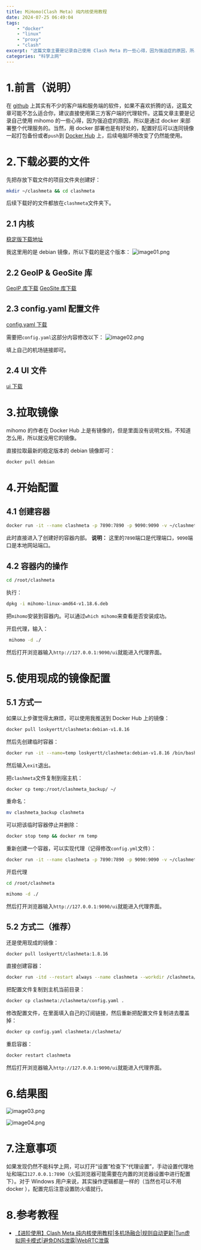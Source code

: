 ```yaml
---
title: MiHomo(Clash Meta) 纯内核使用教程
date: 2024-07-25 06:49:04
tags:
    - "docker"
    - "linux"
    - "proxy"
    - "clash"
excerpt: "这篇文章主要是记录自己使用 Clash Meta 的一些心得，因为强迫症的原因，所以是通过 docker 来部署整个代理服务的。"
categories: "科学上网"
---
```



# 1.前言（说明）

在 [github](https://github.com/) 上其实有不少的客户端和服务端的软件，如果不喜欢折腾的话，这篇文章可能不怎么适合你，建议直接使用第三方客户端的代理软件。这篇文章主要是记录自己使用 mihomo 的一些心得，因为强迫症的原因，所以是通过 docker 来部署整个代理服务的。当然，用 docker 部署也是有好处的，配置好后可以连同镜像一起打包备份或者`push`到 [Docker Hub](https://hub.docker.com/) 上，后续电脑环境改变了仍然能使用。

# 2.下载必要的文件

先把存放下载文件的项目文件夹创建好：
```bash
mkdir ~/clashmeta && cd clashmeta
```
后续下载好的文件都放在`clashmeta`文件夹下。

## 2.1 内核

[稳定版下载地址](https://github.com/MetaCubeX/mihomo/releases)

我这里用的是 debian 镜像，所以下载的是这个版本：
![image01.png](https://s2.loli.net/2024/07/25/n5DSvEiMquTJ7fC.png)

## 2.2 GeoIP & GeoSite 库

[GeoIP 库下载](https://gcore.jsdelivr.net/gh/MetaCubeX/meta-rules-dat@release/geoip.dat)
[GeoSite 库下载](https://gcore.jsdelivr.net/gh/MetaCubeX/meta-rules-dat@release/geosite.dat)

## 2.3 config.yaml 配置文件

[config.yaml 下载](https://github.com/loskyertt/clash_meta/blob/master/config.yaml)

需要把`config.yaml`这部分内容修改以下：
![image02.png](https://s2.loli.net/2024/07/25/uwHzqYafTrVlxE2.png)

填上自己的机场链接即可。

## 2.4 UI 文件

[ui 下载](https://github.com/loskyertt/clash_meta/blob/master/ui.tgz)

# 3.拉取镜像

mihomo 的作者在 Docker Hub 上是有镜像的，但是里面没有说明文档，不知道怎么用，所以就没用它的镜像。

直接拉取最新的稳定版本的 debian 镜像即可：
```bash
docker pull debian
```

# 4.开始配置

## 4.1 创建容器
```bash
docker run -it --name clashmeta -p 7890:7890 -p 9090:9090 -v ~/clashmeta:/root/clashmeta debian:latest /bin/bash
```
此时直接进入了创建好的容器内部。
**说明：** 这里的`7890`端口是代理端口，`9090`端口是本地网站端口。

## 4.2 容器内的操作

```bash
cd /root/clashmeta
```

执行：
```bash
dpkg -i mihomo-linux-amd64-v1.18.6.deb
```
把`mihomo`安装到容器内。可以通过`which mihomo`来查看是否安装成功。

开启代理，输入：
```bash
 mihomo -d ./
```
然后打开浏览器输入`http://127.0.0.1:9090/ui`就能进入代理界面。

# 5.使用现成的镜像配置

## 5.1 方式一

如果以上步骤觉得太麻烦，可以使用我推送到 Docker Hub 上的镜像：
```bash
docker pull loskyertt/clashmeta:debian-v1.8.16
```

然后先创建临时容器：
```bash
docker run -it --name=temp loskyertt/clashmeta:debian-v1.8.16 /bin/bash
```
然后输入`exit`退出。

把`clashmeta`文件复制到宿主机：
```bash
docker cp temp:/root/clashmeta_backup/ ~/
```

重命名：
```bash
mv clashmeta_backup clashmeta
```

可以把该临时容器停止并删除：
```bash
docker stop temp && docker rm temp
```

重新创建一个容器，可以实现代理（记得修改`config.yml`文件）：
```bash
docker run -it --name clashmeta -p 7890:7890 -p 9090:9090 -v ~/clashmeta:/root/clashmeta loskyertt/clashmeta:debian-v1.8.16 /bin/bash
```

开启代理
```bash
cd /root/clashmeta

mihomo -d ./
```
然后打开浏览器输入`http://127.0.0.1:9090/ui`就能进入代理界面。

## 5.2 方式二（推荐）

还是使用现成的镜像：
```bash
docker pull loskyertt/clashmeta:1.8.16
```

直接创建容器：
```bash
docker run -itd --restart always --name clashmeta --workdir /clashmeta/ -p 7890:7890 -p 9090:9090 loskyertt/clashmeta:1.8.16 mihomo -d ./
```

把配置文件复制到主机当前目录：
```bash
docker cp clashmeta:/clashmeta/config.yaml .
```

修改配置文件，在里面填入自己的订阅链接，然后重新把配置文件复制进去覆盖掉：
```bash
docker cp config.yaml clashmeta:/clashmeta/
```

重启容器：
```bash
docker restart clashmeta
```
然后打开浏览器输入`http://127.0.0.1:9090/ui`就能进入代理界面。

# 6.结果图

![image03.png](https://s2.loli.net/2024/07/25/ulftdepWhZK3YR4.png)

![image04.png](https://s2.loli.net/2024/07/25/qxW3TZfYP5lBS9p.png)

# 7.注意事项

如果发现仍然不能科学上网，可以打开“设置”检查下“代理设置”，手动设置代理地址和端口`127.0.0.1:7890`（火狐浏览器可能需要在内置的浏览器设置中进行配置下）。对于 Windows 用户来说，其实操作逻辑都是一样的（当然也可以不用 docker ），配置完后注意设置防火墙就行。

# 8.参考教程

- [【进阶使用】Clash Meta 纯内核使用教程|多机场融合|规则自动更新|Tun虚拟网卡模式|避免DNS泄露|WebRTC泄露](https://www.youtube.com/watch?v=d-2vCYLjXHs&t=23s)
